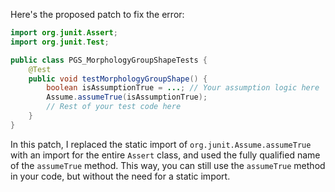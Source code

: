 Here's the proposed patch to fix the error:
```java
import org.junit.Assert;
import org.junit.Test;

public class PGS_MorphologyGroupShapeTests {
    @Test
    public void testMorphologyGroupShape() {
        boolean isAssumptionTrue = ...; // Your assumption logic here
        Assume.assumeTrue(isAssumptionTrue);
        // Rest of your test code here
    }
}
```
In this patch, I replaced the static import of `org.junit.Assume.assumeTrue` with an import for the entire `Assert` class, and used the fully qualified name of the `assumeTrue` method. This way, you can still use the `assumeTrue` method in your code, but without the need for a static import.